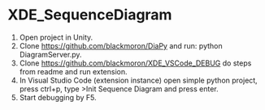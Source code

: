 # XDE_SequenceDiagram
1. Open project in Unity.
2. Clone https://github.com/blackmoron/DiaPy and run: python DiagramServer.py.
3. Clone https://github.com/blackmoron/XDE_VSCode_DEBUG do steps from readme and run extension.
4. In Visual Studio Code (extension instance) open simple python project, press ctrl+p, type >Init Sequence Diagram and press enter.
5. Start debugging by F5.
